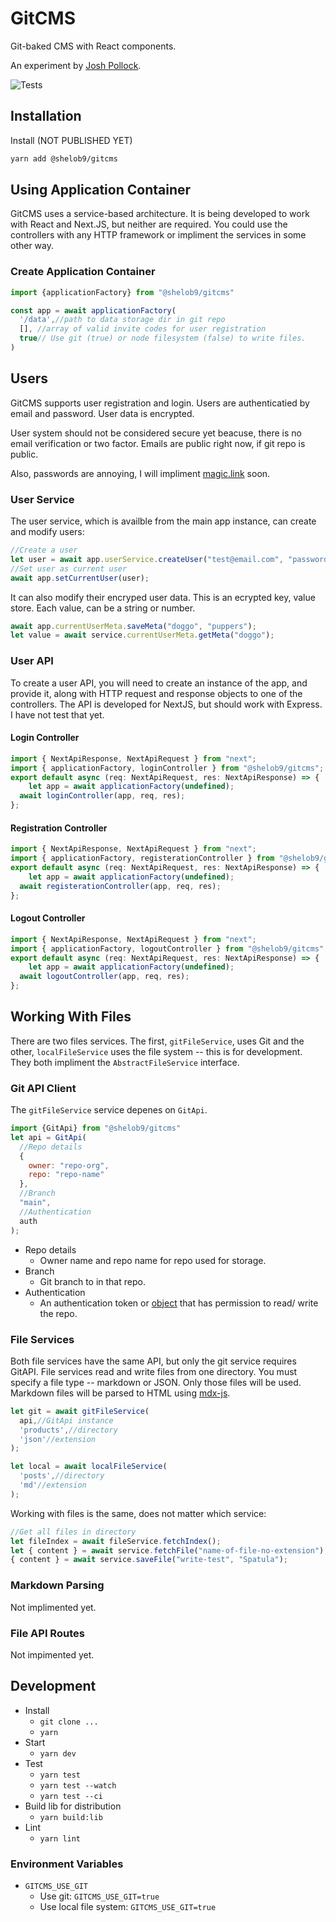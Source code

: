 # GitCMS

Git-baked CMS with React components.

An experiment by [Josh Pollock](https://joshpress.net).

![Tests](https://github.com/Shelob9/next-starter/workflows/Tests/badge.svg)

## Installation

Install (NOT PUBLISHED YET)

```sh
yarn add @shelob9/gitcms
```

## Using Application Container

GitCMS uses a service-based architecture. It is being developed to work with React and Next.JS, but neither are required. You could use the controllers with any HTTP framework or impliment the services in some other way.

### Create Application Container

```js
import {applicationFactory} from "@shelob9/gitcms"

const app = await applicationFactory(
  '/data',//path to data storage dir in git repo
  [], //array of valid invite codes for user registration
  true// Use git (true) or node filesystem (false) to write files.
)
```

## Users

GitCMS supports user registration and login. Users are authenticatied by email and password. User data is encrypted.

User system should not be considered secure yet beacuse, there is no email verification or two factor. Emails are public right now, if git repo is public.

 Also, passwords are annoying, I will impliment [magic.link](https://magic.link) soon.

### User Service

The user service, which is availble from the main app instance, can create and modify users:

```js
//Create a user
let user = await app.userService.createUser("test@email.com", "password");
//Set user as current user
await app.setCurrentUser(user);
```

It can also modify their encryped user data. This is an ecrypted key, value store. Each value, can be a string or number.

```js
await app.currentUserMeta.saveMeta("doggo", "puppers");
let value = await service.currentUserMeta.getMeta("doggo");
```

### User API

To create a user API, you will need to create an instance of the app, and provide it, along with HTTP request and response objects to one of the controllers. The API is developed for NextJS, but should work with Express. I have not test that yet.

#### Login Controller

```js
import { NextApiResponse, NextApiRequest } from "next";
import { applicationFactory, loginController } from "@shelob9/gitcms";
export default async (req: NextApiRequest, res: NextApiResponse) => {
	let app = await applicationFactory(undefined);
  await loginController(app, req, res);
};
```

#### Registration Controller

```js
import { NextApiResponse, NextApiRequest } from "next";
import { applicationFactory, registerationController } from "@shelob9/gitcms";
export default async (req: NextApiRequest, res: NextApiResponse) => {
	let app = await applicationFactory(undefined);
  await registerationController(app, req, res);
};
```

#### Logout Controller

```js
import { NextApiResponse, NextApiRequest } from "next";
import { applicationFactory, logoutController } from "@shelob9/gitcms";
export default async (req: NextApiRequest, res: NextApiResponse) => {
	let app = await applicationFactory(undefined);
  await logoutController(app, req, res);
};
```

## Working With Files

There are two files services. The first, `gitFileService`, uses Git and the other, `localFileService` uses the file system -- this is for development. They both impliment the `AbstractFileService` interface.

### Git API Client

The `gitFileService` service depenes on `GitApi`.

```js
import {GitApi} from "@shelob9/gitcms"
let api = GitApi(
  //Repo details
  {
    owner: "repo-org",
    repo: "repo-name"
  },
  //Branch
  "main",
  //Authentication 
  auth
);

```

- Repo details
  - Owner name and repo name for repo used for storage.
- Branch
  - Git branch to in that repo.
- Authentication
  - An authentication token or [object](https://github.com/octokit/auth.js/#official-strategies) that has permission to read/ write the repo.

### File Services

Both file services have the same API, but only the git service requires GitAPI. File services read and write files from one directory. You must specify a file type -- markdown or JSON. Only those files will be used. Markdown files will be parsed to HTML using [mdx-js](https://mdxjs.com/).

```js
let git = await gitFileService(
  api,//GitApi instance
  'products',//directory
  'json'//extension
);

let local = await localFileService(
  'posts',//directory
  'md'//extension
);
```

Working with files is the same, does not matter which service:

```js
//Get all files in directory
let fileIndex = await fileService.fetchIndex();
let { content } = await service.fetchFile("name-of-file-no-extension");
{ content } = await service.saveFile("write-test", "Spatula");
```

### Markdown Parsing

Not implimented yet.


### File API Routes

Not impimented yet.

## Development

- Install
  - `git clone ...`
  - `yarn`
- Start
  - `yarn dev`
- Test
  - `yarn test`
  - `yarn test --watch`
  - `yarn test --ci`
- Build lib for distribution
  - `yarn build:lib`
- Lint
  - `yarn lint`

### Environment Variables

- `GITCMS_USE_GIT`
  - Use git: `GITCMS_USE_GIT=true`
  - Use local file system: `GITCMS_USE_GIT=true`


